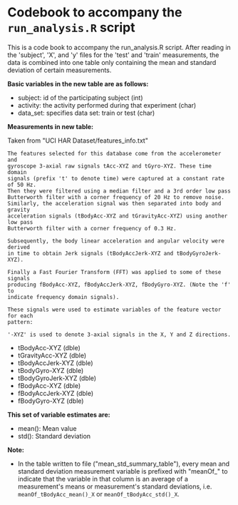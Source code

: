 # Codebook to accompany the `run_analysis.R` script

This is a code book to accompany the run_analysis.R script. After reading in the 'subject', 'X', and 'y' files for the 'test' and 'train' measurements, the data is combined into one table only containing the mean and standard deviation of certain measurements.

**Basic variables in the new table are as follows:**

- subject: id of the participating subject (int)
- activity: the activity performed during that experiment (char)
- data_set: specifies data set: train or test (char)

**Measurements in new table:**

Taken from "UCI HAR Dataset/features_info.txt" 

```
The features selected for this database come from the accelerometer and
gyroscope 3-axial raw signals tAcc-XYZ and tGyro-XYZ. These time domain
signals (prefix 't' to denote time) were captured at a constant rate of 50 Hz.
Then they were filtered using a median filter and a 3rd order low pass
Butterworth filter with a corner frequency of 20 Hz to remove noise.
Similarly, the acceleration signal was then separated into body and gravity
acceleration signals (tBodyAcc-XYZ and tGravityAcc-XYZ) using another low pass
Butterworth filter with a corner frequency of 0.3 Hz. 

Subsequently, the body linear acceleration and angular velocity were derived
in time to obtain Jerk signals (tBodyAccJerk-XYZ and tBodyGyroJerk-XYZ).

Finally a Fast Fourier Transform (FFT) was applied to some of these signals
producing fBodyAcc-XYZ, fBodyAccJerk-XYZ, fBodyGyro-XYZ. (Note the 'f' to
indicate frequency domain signals). 

These signals were used to estimate variables of the feature vector for each
pattern: 

'-XYZ' is used to denote 3-axial signals in the X, Y and Z directions.
```

- tBodyAcc-XYZ (dble)
- tGravityAcc-XYZ (dble)
- tBodyAccJerk-XYZ (dble)
- tBodyGyro-XYZ (dble)
- tBodyGyroJerk-XYZ (dble)
- fBodyAcc-XYZ (dble)
- fBodyAccJerk-XYZ (dble)
- fBodyGyro-XYZ (dble)

**This set of variable estimates are:**

- mean(): Mean value
- std(): Standard deviation

**Note:**

- In the table written to file ("mean_std_summary_table"), every mean and standard deviation measurement variable is prefixed with "meanOf_" to indicate that the variable in that column is an average of a measurement's means or measurement's standard deviations, i.e. `meanOf_tBodyAcc_mean()_X` or `meanOf_tBodyAcc_std()_X`.